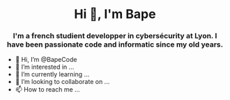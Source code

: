 <h1 align="center">Hi 👋, I'm Bape</h1>
<h3 align="center">I'm a french studient developper in cybersécurity at Lyon. I have been passionate code and informatic since my old years.</h3>

- 👋 Hi, I’m @BapeCode
- 👀 I’m interested in ...
- 🌱 I’m currently learning ...
- 💞️ I’m looking to collaborate on ...
- 📫 How to reach me ...

<!---
BapeCode/BapeCode is a ✨ special ✨ repository because its `README.md` (this file) appears on your GitHub profile.
You can click the Preview link to take a look at your changes.
--->
